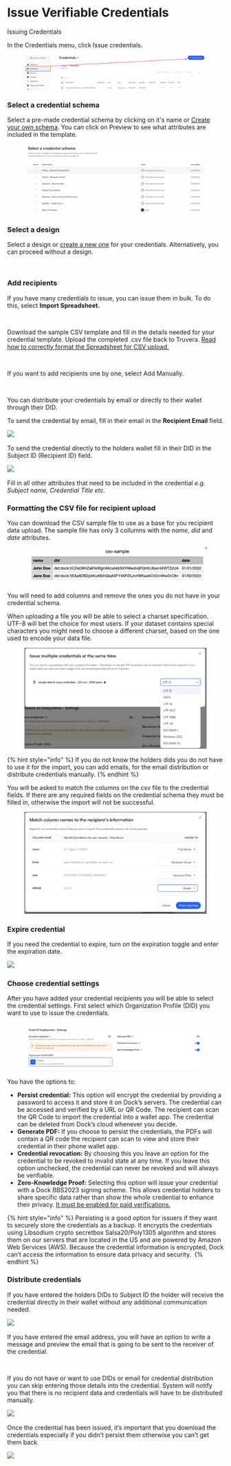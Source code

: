 # Issue Verifiable Credentials

Issuing Credentials

In the Credentials menu, click Issue credentials.

<figure><img src="../../.gitbook/assets/Screenshot 2024-12-19 at 14.42.59.png" alt=""><figcaption></figcaption></figure>

### Select a credential schema <a href="#h_e6f35266ad" id="h_e6f35266ad"></a>

Select a pre-made credential schema by clicking on it's name or [Create your own schema](../create-a-schema.md). You can click on Preview to see what attributes are included in the template.

<figure><img src="../../.gitbook/assets/Screenshot 2024-03-21 at 16.27.40 (2).png" alt=""><figcaption></figcaption></figure>

### Select a design <a href="#h_662fe7eaa5" id="h_662fe7eaa5"></a>

Select a design or [create a new one](../create-a-design.md) for your credentials. Alternatively, you can proceed without a design.

<figure><img src="https://downloads.intercomcdn.com/i/o/797670108/d8f1948a00a9b8d934c5b070/Screenshot+2023-08-01+at+14.50.40.png" alt=""><figcaption></figcaption></figure>

### Add recipients <a href="#h_5fb66344c4" id="h_5fb66344c4"></a>

If you have many credentials to issue, you can issue them in bulk. To do this, select **Import Spreadsheet.**

<figure><img src="https://downloads.intercomcdn.com/i/o/797670167/d0dbab0c2d32c4b8fb42882a/Screenshot+2023-08-01+at+14.51.00.png" alt=""><figcaption></figcaption></figure>

Download the sample CSV template and fill in the details needed for your credential template. Upload the completed .csv file back to Truvera. [Read how to correctly format the Spreadsheet for CSV upload.](./#formatting-the-csv-file-for-recipient-upload)

<figure><img src="https://downloads.intercomcdn.com/i/o/797695179/a28c99740299645f876ce8be/6356f7181e5260685afe7bd9_9-Download+CSV.png" alt=""><figcaption></figcaption></figure>

If you want to add recipients one by one, select Add Manually.

<figure><img src="https://downloads.intercomcdn.com/i/o/797700428/213956fd1fef006ab1f9adba/Screenshot+2023-08-01+at+14.51.00.png" alt=""><figcaption></figcaption></figure>

You can distribute your credentials by email or directly to their wallet through their DID.

To send the credential by email, fill in their email in the **Recipient Email** field.

![](https://downloads.intercomcdn.com/i/o/797721246/2840f531c2020bf9df3a117c/64744417375359ce3af2c7ea_1-email+distribution.png)

To send the credential directly to the holders wallet fill in their DID in the Subject ID (Recipient ID) field.

![](https://downloads.intercomcdn.com/i/o/797721371/4e40e894e866ea0da0b1d5f0/647443c237f7aab507122ff3_2-DID+distribution.png)

Fill in all other attributes that need to be included in the credential _e.g. Subject name, Credential Title etc._

### Formatting the CSV file for recipient upload

You can download the CSV sample file to use as a base for you recipient data upload. The sample file has only 3 collumns with the _name_, _did_ and _date_ attributes.

<figure><img src="../../.gitbook/assets/Screenshot 2024-01-29 at 17.22.04.png" alt=""><figcaption></figcaption></figure>

You will need to add columns and remove the ones you do not have in your credential schema.

When uploading a file you will be able to select a charset specification. UTF-8 will bet the choice for most users. If your dataset contains special characters you might need to choose a different charset, based on the one used to encode your data file.

<figure><img src="../../.gitbook/assets/Screenshot 2024-03-21 at 16.19.02.png" alt=""><figcaption></figcaption></figure>

{% hint style="info" %}
If you do not know the holders dids you do not have to use it for the import, you can add emails, for the email distribution or distribute credentials manually.
{% endhint %}

You will be asked to match the columns on the csv file to the credential fields. If there are any required fields on the credential schema they must be filled in, otherwise the import will not be successful.

<figure><img src="../../.gitbook/assets/Screenshot 2024-01-29 at 17.29.15.png" alt=""><figcaption></figcaption></figure>

### Expire credential <a href="#h_c9b588481e" id="h_c9b588481e"></a>

If you need the credential to expire, turn on the expiration toggle and enter the expiration date.

![](https://downloads.intercomcdn.com/i/o/797671954/0a79de9246c232395c2825c1/Screenshot+2023-08-01+at+14.52.52.png)

### Choose credential settings <a href="#h_e26a4957df" id="h_e26a4957df"></a>

After you have added your credential recipients you will be able to select the credential settings. First select which Organization Profile (DID) you want to use to issue the credentials.

<figure><img src="../../.gitbook/assets/Screenshot 2024-12-19 at 14.47.24.png" alt=""><figcaption></figcaption></figure>



You have the options to:

* **Persist credential:** This option will encrypt the credential by providing a password to access it and store it on Dock’s servers. The credential can be accessed and verified by a URL or QR Code. The recipient can scan the QR Code to import the credential into a wallet app. The credential can be deleted from Dock’s cloud whenever you decide.
* **Generate PDF:** If you choose to persist the credentials, the PDFs will contain a QR code the recipient can scan to view and store their credential in their phone wallet app.
* **Credential revocation:** By choosing this you leave an option for the credential to be revoked to invalid state at any time. If you leave this option unchecked, the credential can never be revoked and will always be verifiable.
* **Zero-Knowledge Proof:** Selecting this option will issue your credential with a Dock BBS2023 signing scheme. This allows credential holders to share specific data rather than show the whole credential to enhance their privacy. [It must be enabled for paid verifications.](../monetizing-credentials/setting-up-verification-fees.md)

{% hint style="info" %}
Persisting is a good option for issuers if they want to securely store the credentials as a backup. It encrypts the credentials using Libsodium crypto secretbox Salsa20/Poly1305 algorithm and stores them on our servers that are located in the US and are powered by Amazon Web Services (AWS). Because the credential information is encrypted, Dock can’t access the information to ensure data privacy and security. ​
{% endhint %}

### Distribute credentials <a href="#h_22a510abcd" id="h_22a510abcd"></a>

If you have entered the holders DIDs to Subject ID the holder will receive the credential directly in their wallet without any additional communication needed.

![](https://downloads.intercomcdn.com/i/o/797749786/65a19e3bd9bdb27970ce16ea/e4aebe54-e4c5-46b4-b30e-1b9083b74a87.jpeg)

If you have entered the email address, you will have an option to write a message and preview the email that is going to be sent to the receiver of the credential.

<figure><img src="https://downloads.intercomcdn.com/i/o/797730898/839d62e93c6bb388f29eb493/Screenshot+2023-08-01+at+15.57.06.png" alt=""><figcaption></figcaption></figure>

If you do not have or want to use DIDs or email for credential distribution you can skip entering those details into the credential. System will notify you that there is no recipient data and credentials will have to be distributed manually.

![](https://downloads.intercomcdn.com/i/o/797753106/a79c8b3a06f8b9022db49223/Screenshot+2023-08-01+at+16.18.12.png)

Once the credential has been issued, it’s important that you download the credentials especially if you didn’t persist them otherwise you can’t get them back.

![](https://downloads.intercomcdn.com/i/o/797754454/75bc4cbf24590fcd6ec79e6c/Screenshot+2023-08-01+at+16.18.34.png)

